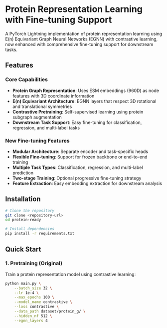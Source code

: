 # Protein Representation Learning with Fine-tuning Support

A PyTorch Lightning implementation of protein representation learning using E(n) Equivariant Graph Neural Networks (EGNN) with contrastive learning, now enhanced with comprehensive fine-tuning support for downstream tasks.

## Features

### Core Capabilities
- **Protein Graph Representation**: Uses ESM embeddings (960D) as node features with 3D coordinate information
- **E(n) Equivariant Architecture**: EGNN layers that respect 3D rotational and translational symmetries
- **Contrastive Pretraining**: Self-supervised learning using protein subgraph augmentation
- **Downstream Task Support**: Easy fine-tuning for classification, regression, and multi-label tasks

### New Fine-tuning Features
- **Modular Architecture**: Separate encoder and task-specific heads
- **Flexible Fine-tuning**: Support for frozen backbone or end-to-end training
- **Multiple Task Types**: Classification, regression, and multi-label prediction
- **Two-stage Training**: Optional progressive fine-tuning strategy
- **Feature Extraction**: Easy embedding extraction for downstream analysis

## Installation

```bash
# Clone the repository
git clone <repository-url>
cd protein-ready

# Install dependencies
pip install -r requirements.txt
```

## Quick Start

### 1. Pretraining (Original)

Train a protein representation model using contrastive learning:

```bash
python main.py \
    --batch_size 32 \
    --lr 1e-4 \
    --max_epochs 100 \
    --model_name contrastive \
    --loss contrastive \
    --data_path dataset/protein_g/ \
    --hidden_nf 512 \
    --egnn_layers 4
```